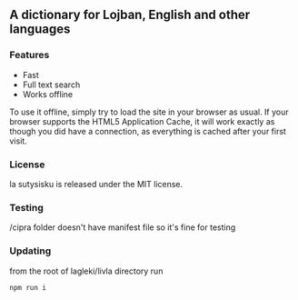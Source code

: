 ## A dictionary for Lojban, English and other languages

### Features
* Fast
* Full text search
* Works offline

To use it offline, simply try to load the site in your browser as usual. If your browser supports the HTML5 Application Cache, it will work exactly as though you did have a connection, as everything is cached after your first visit.

### License

la sutysisku is released under the MIT license.

### Testing

/cipra folder doesn't have manifest file so it's fine for testing

### Updating

from the root of lagleki/livla directory run

```npm run i```

